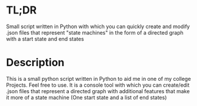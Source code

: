 # TL;DR
Small script written in Python with which you can quickly create and modify .json files that represent "state machines" in the form of a directed graph with a start state and end states

# Description
This is a small python script written in Python to aid me in one of my college Projects. Feel free to use.
It is a console tool with which you can create/edit .json files that represent a directed graph with additional features that make it more of a state machine (One start state and a list of end states)
